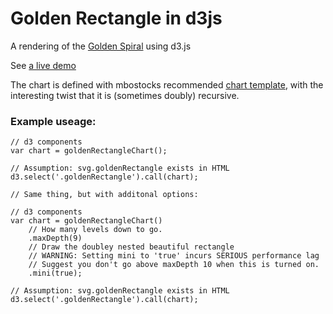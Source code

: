 # Golden Rectangle in d3js

A rendering of the [Golden Spiral](http://en.wikipedia.org/wiki/Golden_spiral) using d3.js

See [a live demo](http://reedspool.github.io/2014/09/06/golden-rectangle-d3.html)

The chart is defined with mbostocks recommended [chart template](http://bost.ocks.org/mike/chart/), with the interesting twist that it is (sometimes doubly) recursive.

### Example useage:
	// d3 components
	var chart = goldenRectangleChart();

	// Assumption: svg.goldenRectangle exists in HTML
  	d3.select('.goldenRectangle').call(chart);

	// Same thing, but with additonal options:

	// d3 components
	var chart = goldenRectangleChart()
		// How many levels down to go.
		.maxDepth(9)
		// Draw the doubley nested beautiful rectangle
		// WARNING: Setting mini to 'true' incurs SERIOUS performance lag
		// Suggest you don't go above maxDepth 10 when this is turned on.
		.mini(true);

	// Assumption: svg.goldenRectangle exists in HTML
  	d3.select('.goldenRectangle').call(chart);
